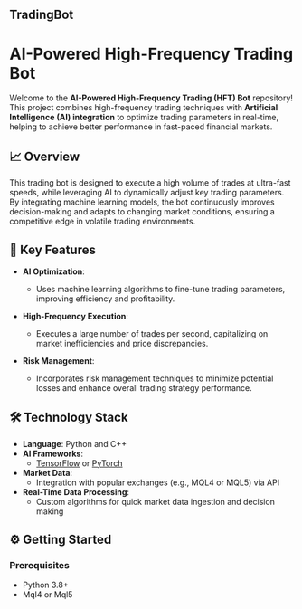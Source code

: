 ## TradingBot
# AI-Powered High-Frequency Trading Bot

Welcome to the **AI-Powered High-Frequency Trading (HFT) Bot** repository! This project combines high-frequency trading techniques with **Artificial Intelligence (AI) integration** to optimize trading parameters in real-time, helping to achieve better performance in fast-paced financial markets.

## 📈 Overview

This trading bot is designed to execute a high volume of trades at ultra-fast speeds, while leveraging AI to dynamically adjust key trading parameters. By integrating machine learning models, the bot continuously improves decision-making and adapts to changing market conditions, ensuring a competitive edge in volatile trading environments.

## 🚀 Key Features

- **AI Optimization**: 
  - Uses machine learning algorithms to fine-tune trading parameters, improving efficiency and profitability.
  
- **High-Frequency Execution**: 
  - Executes a large number of trades per second, capitalizing on market inefficiencies and price discrepancies.
  
- **Risk Management**: 
  - Incorporates risk management techniques to minimize potential losses and enhance overall trading strategy performance.

## 🛠️ Technology Stack

- **Language**: Python and C++
- **AI Frameworks**: 
  - [TensorFlow](https://www.tensorflow.org/) or [PyTorch](https://pytorch.org/)
- **Market Data**: 
  - Integration with popular exchanges (e.g., MQL4 or MQL5) via API
- **Real-Time Data Processing**: 
  - Custom algorithms for quick market data ingestion and decision making

## ⚙️ Getting Started

### Prerequisites

- Python 3.8+
- Mql4 or Mql5
